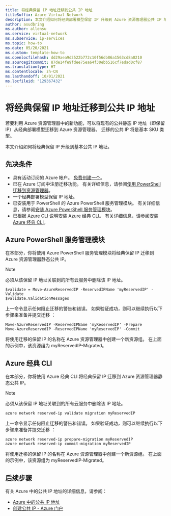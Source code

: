 ```yaml
---
title: 将经典保留 IP 地址迁移到公共 IP 地址
titleSuffix: Azure Virtual Network
description: 本文介绍如何将经典部署模型保留 IP 升级到 Azure 资源管理器公共 IP 地址。
author: asudbring
ms.author: allensu
ms.service: virtual-network
ms.subservice: ip-services
ms.topic: how-to
ms.date: 05/20/2021
ms.custom: template-how-to
ms.openlocfilehash: dd29aea9d2522b772c10f56db86a1563cd8a0210
ms.sourcegitcommit: 87de14fe9fdee75ea64f30ebb516cf7edad0cf87
ms.translationtype: HT
ms.contentlocale: zh-CN
ms.lasthandoff: 10/01/2021
ms.locfileid: "129367432"
---
```

# <a name="migrate-a-classic-reserved-ip-address-to-a-public-ip-address"></a>将经典保留 IP 地址迁移到公共 IP 地址

若要利用 Azure 资源管理器中的新功能，可以将现有的公共静态 IP 地址（即保留 IP）从经典部署模型迁移到 Azure 资源管理器。  迁移的公共 IP 将是基本 SKU 类型。 

本文介绍如何将经典保留 IP 升级到基本公共 IP 地址。

## <a name="prerequisites"></a>先决条件

* 具有活动订阅的 Azure 帐户。 [免费创建一个](https://azure.microsoft.com/free/?ref=microsoft.com&utm_source=microsoft.com&utm_medium=docs&utm_campaign=visualstudio)。
* 已在 Azure 订阅中注册迁移功能。 有关详细信息，请参阅[使用 PowerShell 迁移到资源管理器](../../virtual-machines/migration-classic-resource-manager-ps.md)。
* 一个经典部署模型保留 IP 地址。
* 已安装用于 PowerShell 的 Azure PowerShell 服务管理模块。 有关详细信息，请参阅[安装 Azure PowerShell 服务管理模块](/powershell/azure/servicemanagement/install-azure-ps)。
* 已根据 Azure CLI 说明安装 Azure 经典 CLI。 有关详细信息，请参阅[安装 Azure 经典 CLI](/cli/azure/install-classic-cli)。

## <a name="azure-powershell-service-management-module"></a>Azure PowerShell 服务管理模块

在本部分，你将使用 Azure PowerShell 服务管理模块将经典保留 IP 迁移到 Azure 资源管理器静态公共 IP。

> [!NOTE]
> 必须从该保留 IP 地址关联到的所有云服务中删除该 IP 地址。

```azurepowershell-interactive
$validate = Move-AzureReservedIP -ReservedIPName 'myReservedIP' -Validate
$validate.ValidationMessages

```

上一命令显示任何阻止迁移的警告和错误。 如果验证成功，则可以继续执行以下步骤来准备并提交迁移 ：

```azurepowershell-interactive
Move-AzureReservedIP -ReservedIPName 'myReservedIP' -Prepare
Move-AzureReservedIP -ReservedIPName 'myReservedIP' -Commit
```
将使用迁移的保留 IP 的名称在 Azure 资源管理器中创建一个新资源组。 在上面的示例中，该资源组为 myReservedIP-Migrated。

## <a name="azure-classic-cli"></a>Azure 经典 CLI

在本部分，你将使用 Azure 经典 CLI 将经典保留 IP 迁移到 Azure 资源管理器静态公共 IP。

> [!NOTE]
> 必须从该保留 IP 地址关联到的所有云服务中删除该 IP 地址。

```azurecli-interactive
azure network reserved-ip validate migration myReservedIP

```
上一命令显示任何阻止迁移的警告和错误。 如果验证成功，则可以继续执行以下步骤来准备并提交迁移 ：

```azurecli-interactive
azure network reserved-ip prepare-migration myReservedIP
azure network reserved-ip commit-migration myReservedIP
```
将使用迁移的保留 IP 的名称在 Azure 资源管理器中创建一个新资源组。 在上面的示例中，该资源组为 myReservedIP-Migrated。

## <a name="next-steps"></a>后续步骤


有关 Azure 中的公共 IP 地址的详细信息，请参阅：

- [Azure 中的公共 IP 地址](public-ip-addresses.md)
- [创建公共 IP - Azure 门户](../../virtual-network/create-public-ip-portal.md)

